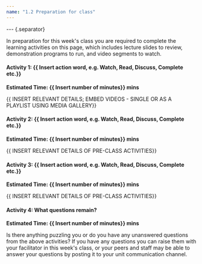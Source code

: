 ```yaml
---
name: "1.2 Preparation for class"
---
```


--- {.separator}

In preparation for this week's class you are required to complete the learning activities on this page, which includes lecture slides to review, demonstration programs to run, and video segments to watch.

#### **Activity 1: {{ Insert action word, e.g. Watch, Read, Discuss, Complete etc.}}**
**Estimated Time: {{ Insert number of minutes}}  mins**

{{ INSERT RELEVANT DETAILS; EMBED VIDEOS - SINGLE OR AS A PLAYLIST USING MEDIA GALLERY}} 

#### **Activity 2: {{ Insert action word, e.g. Watch, Read, Discuss, Complete etc.}}**
**Estimated Time: {{ Insert number of minutes}}  mins**

{{ INSERT RELEVANT DETAILS OF PRE-CLASS ACTIVITIES}} 

#### **Activity 3: {{ Insert action word, e.g. Watch, Read, Discuss, Complete etc.}}**
**Estimated Time: {{ Insert number of minutes}}  mins**

{{ INSERT RELEVANT DETAILS OF PRE-CLASS ACTIVITIES}} 

#### **Activity 4: What questions remain?**
**Estimated Time: {{ Insert number of minutes}}  mins**

Is there anything puzzling you or do you have any unanswered questions from the above activities? If you have any questions you can raise them with your facilitator in this week's class, or your peers and staff may be able to answer your questions by posting it to your unit communication channel.